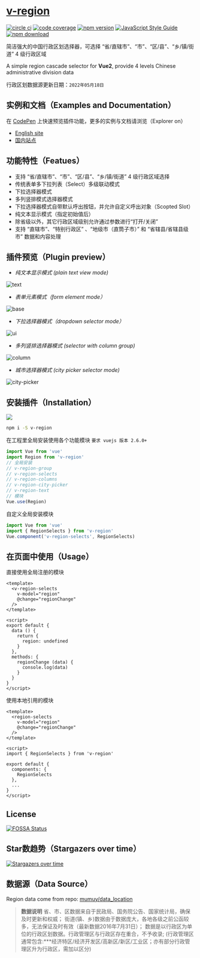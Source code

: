 # [v-region](https://terryz.github.io/vue/#/region)

[![circle ci](https://circleci.com/gh/TerryZ/v-region.svg?style=svg)](https://circleci.com/gh/TerryZ/v-region)
[![code coverage](https://codecov.io/gh/TerryZ/v-region/branch/master/graph/badge.svg)](https://codecov.io/gh/TerryZ/v-region)
[![npm version](https://img.shields.io/npm/v/v-region.svg)](https://www.npmjs.com/package/v-region)
[![JavaScript Style Guide](https://img.shields.io/badge/code_style-standard-brightgreen.svg)](https://standardjs.com)
[![npm download](https://img.shields.io/npm/dy/v-region.svg)](https://www.npmjs.com/package/v-region)

简洁强大的中国行政区划选择器，可选择 “省/直辖市”、“市”、“区/县”、“乡/镇/街道” 4 级行政区域

A simple region cascade selector for **Vue2**, provide 4 levels Chinese administrative division data

行政区划数据源更新日期：`2022年05月18日`

## 实例和文档（Examples and Documentation）

在 [CodePen](https://codepen.io/terry05/pen/ERNvzJ) 上快速预览插件功能，更多的实例与文档请浏览（Explorer on）

- [English site](https://terryz.github.io/vue/#/region)
- [国内站点](https://terryz.gitee.io/vue/#/region)

## 功能特性（Featues）

- 支持 “省/直辖市”、“市”、“区/县”、“乡/镇/街道” 4 级行政区域选择
- 传统表单多下拉列表（Select）多级联动模式
- 下拉选择器模式
- 多列竖排模式选择器模式
- 下拉选择器模式自带默认呼出按钮，并允许自定义呼出对象（Scopted Slot）
- 纯文本显示模式（指定初始值后）
- 除省级以外，其它行政区域级别允许通过参数进行“打开/关闭”
- 支持 “直辖市”、“特别行政区” 、“地级市（直筒子市）” 和 “省辖县/省辖县级市” 数据和内容处理

## 插件预览（Plugin preview）

- *纯文本显示模式 (plain text view mode)*

![text](https://terryz.github.io/image/v-region/v-region-text.png)

- *表单元素模式（form element mode）*

![base](https://terryz.github.io/image/v-region/v-region-base.png)

- *下拉选择器模式（dropdown selector mode）*

![ui](https://terryz.github.io/image/v-region/v-region-ui.png)

- *多列竖排选择器模式 (selector with column group)*

![column](https://terryz.github.io/image/v-region/v-region-column.png)

- *城市选择器模式 (city picker selector mode)*

![city-picker](https://terryz.github.io/image/v-region/v-region-city-picker.png)

## 安装插件（Installation）

<a href="https://nodei.co/npm/v-region/"><img src="https://nodei.co/npm/v-region.png"></a>

```sh
npm i -S v-region
```

在工程里全局安装使用各个功能模块 `要求 vuejs 版本 2.6.0+`

```js
import Vue from 'vue'
import Region from 'v-region'
// 全局安装
// v-region-group
// v-region-selects
// v-region-columns
// v-region-city-picker
// v-region-text
// 模块
Vue.use(Region)
```

自定义全局安装模块

```js
import Vue from 'vue'
import { RegionSelects } from 'v-region'
Vue.component('v-region-selects', RegionSelects)
```

## 在页面中使用（Usage）

直接使用全局注册的模块

```vue
<template>
  <v-region-selects
    v-model="region"
    @change="regionChange"
  />
</template>

<script>
export default {
  data () {
    return {
      region: undefined
    }
  },
  methods: {
    regionChange (data) {
      console.log(data)
    }
  }
}
</script>
```

使用本地引用的模块

```vue
<template>
  <region-selects
    v-model="region"
    @change="regionChange"
  />
</template>

<script>
import { RegionSelects } from 'v-region'

export default {
  components: {
    RegionSelects
  },
  ...
}
</script>
```

## License

[![FOSSA Status](https://app.fossa.io/api/projects/git%2Bgithub.com%2FTerryZ%2Fv-region.svg?type=large)](https://app.fossa.io/projects/git%2Bgithub.com%2FTerryZ%2Fv-region?ref=badge_large)

## Star数趋势（Stargazers over time）

[![Stargazers over time](https://starcharts.herokuapp.com/TerryZ/v-region.svg)](https://starcharts.herokuapp.com/TerryZ/v-region)

## 数据源（Data Source）

Region data come from repo: [mumuy/data_location](https://github.com/mumuy/data_location)

> **数据说明**
> 省、市、区数据来自于民政局、国务院公告、国家统计局，确保及时更新和权威；
> 街道(镇、乡)数据由于数据庞大，各地各级之前公函较多，无法保证及时有效（最新数据2016年7月31日）；
> 数据是以行政区为单位的行政区划数据。行政管理区与行政区存在重合，不予收录;
> (行政管理区通常包含:***经济特区/经济开发区/高新区/新区/工业区；亦有部分行政管理区升为行政区，需加以区分)
